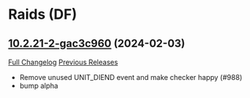 # <DBM Mod> Raids (DF)

## [10.2.21-2-gac3c960](https://github.com/DeadlyBossMods/DBM-Retail/tree/ac3c960c01091b8922b8b1d803bc3761690118a6) (2024-02-03)
[Full Changelog](https://github.com/DeadlyBossMods/DBM-Retail/compare/10.2.21...ac3c960c01091b8922b8b1d803bc3761690118a6) [Previous Releases](https://github.com/DeadlyBossMods/DBM-Retail/releases)

- Remove unused UNIT\_DIEND event and make checker happy (#988)  
- bump alpha  
